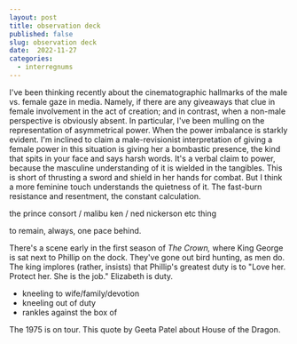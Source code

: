 ```yaml
---
layout: post
title: observation deck
published: false
slug: observation deck
date:  2022-11-27
categories:
  - interregnums
---
```


I've been thinking recently about the cinematographic hallmarks of the male vs. female gaze in media. Namely, if there are any giveaways that clue in female involvement in the act of creation; and in contrast, when a non-male perspective is obviously absent. In particular, I've been mulling on the representation of asymmetrical power. When the power imbalance is starkly evident. I'm inclined to claim a male-revisionist interpretation of giving a female power in this situation is giving her a bombastic presence, the kind that spits in your face and says harsh words. It's a verbal claim to power, because the masculine understanding of it is wielded in the tangibles. This is short of thrusting a sword and shield in her hands for combat. But I think a more feminine touch understands the quietness of it. The fast-burn resistance and resentment, the constant calculation.

<!--more-->


the prince consort / malibu ken / ned nickerson etc thing

to remain, always, one pace behind. 


There's a scene early in the first season of *The Crown,* where King George is sat next to Phillip on the dock. They've gone out bird hunting, as men do. The king implores (rather, insists) that Phillip's greatest duty is to "Love her. Protect her. She is the job." Elizabeth is duty. 

- kneeling to wife/family/devotion
- kneeling out of duty
- rankles against the box of 


The 1975 is on tour. This quote by Geeta Patel about House of the Dragon. 



<br /> 